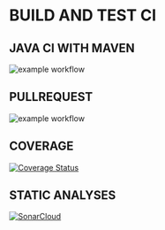 # BUILD AND TEST CI

## JAVA CI WITH MAVEN
![example workflow](https://github.com/MTSS-Assignments/e-shop-manager/actions/workflows/build.yml/badge.svg)

## PULLREQUEST
![example workflow](https://github.com/MTSS-Assignments/e-shop-manager/actions/workflows/pull_request.yml/badge.svg)

## COVERAGE
[![Coverage Status](https://coveralls.io/repos/github/MTSS-Assignments/e-shop-manager/badge.svg?branch=master)](https://coveralls.io/github/MTSS-Assignments/e-shop-manager?branch=master)

## STATIC ANALYSES
[![SonarCloud](https://sonarcloud.io/images/project_badges/sonarcloud-white.svg)](https://sonarcloud.io/summary/new_code?id=MTSS-Assignments_e-shop-manager)

